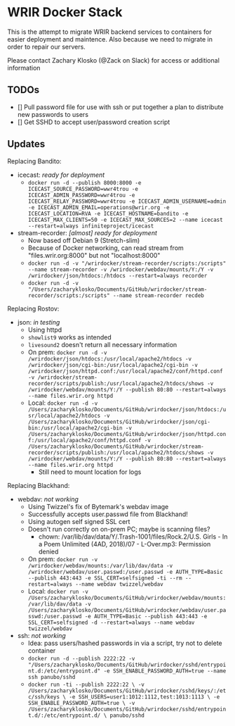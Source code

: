 # WRIR Docker Stack

This is the attempt to migrate WRIR backend services to containers for easier deployment and maintence. Also because we need to migrate in order to repair our servers.

Please contact Zachary Klosko (@Zack on Slack) for access or additional information

## TODOs

- [] Pull password file for use with ssh or put together a plan to distribute new passwords to users
- [] Get SSHD to accept user/password creation script

## Updates

Replacing Bandito:

- icecast: *ready for deployment*
  - `docker run -d --publish 8000:8000 -e ICECAST_SOURCE_PASSWORD=wwr4trou -e ICECAST_ADMIN_PASSWORD=wwr4trou -e ICECAST_RELAY_PASSWORD=wwr4trou -e ICECAST_ADMIN_USERNAME=admin -e ICECAST_ADMIN_EMAIL=operations@wrir.org -e ICECAST_LOCATION=RVA -e ICECAST_HOSTNAME=bandito -e ICECAST_MAX_CLIENTS=50 -e ICECAST_MAX_SOURCES=2 --name icecast --restart=always infiniteproject/icecast`
- stream-recorder: *[almost] ready for deployment*
  - Now based off Debian 9 (Stretch-slim)
  - Because of Docker networking, can read stream from "files.wrir.org:8000" but not "localhost:8000"
  - `docker run -d -v "/wrirdocker/stream-recorder/scripts:/scripts" --name stream-recorder -v /wrirdocker/webdav/mounts/Y:/Y -v /wrirdocker/json/htdocs:/htdocs --restart=always recorder`
  - `docker run -d -v "/Users/zacharyklosko/Documents/GitHub/wrirdocker/stream-recorder/scripts:/scripts" --name stream-recorder recdeb`

Replacing Rostov:

- json: *in testing*
  - Using httpd
  - `showlist9` works as intended
  - `livesound2` doesn't return all necessary information
  - On prem: `docker run -d -v /wrirdocker/json/htdocs:/usr/local/apache2/htdocs -v /wrirdocker/json/cgi-bin:/usr/local/apache2/cgi-bin -v /wrirdocker/json/httpd.conf:/usr/local/apache2/conf/httpd.conf -v /wrirdocker/stream-recorder/scripts/publish:/usr/local/apache2/htdocs/shows -v /wrirdocker/webdav/mounts/Y:/Y --publish 80:80 --restart=always --name files.wrir.org httpd`
  - Local: `docker run -d -v /Users/zacharyklosko/Documents/GitHub/wrirdocker/json/htdocs:/usr/local/apache2/htdocs -v /Users/zacharyklosko/Documents/GitHub/wrirdocker/json/cgi-bin:/usr/local/apache2/cgi-bin -v /Users/zacharyklosko/Documents/GitHub/wrirdocker/json/httpd.conf:/usr/local/apache2/conf/httpd.conf -v /Users/zacharyklosko/Documents/GitHub/wrirdocker/stream-recorder/scripts/publish:/usr/local/apache2/htdocs/shows -v /wrirdocker/webdav/mounts/Y:/Y --publish 80:80 --restart=always --name files.wrir.org httpd`
    - Still need to mount location for logs

Replacing Blackhand:

- webdav: *not working*
  - Using Twizzel's fix of Bytemark's webdav image
  - Successfully accepts user.passwd file from Blackhand!
  - Using autogen self signed SSL cert
  - Doesn't run correctly on on-prem PC; maybe is scanning files?
    - chown: /var/lib/dav/data/Y/.Trash-1001/files/Rock.2/U.S. Girls - In a Poem Unlimited (4AD, 2018)/07 - L-Over.mp3: Permission denied
  - On prem: `docker run -v /wrirdocker/webdav/mounts:/var/lib/dav/data -v /wrirdocker/webdav/user.passwd:/user.passwd -e AUTH_TYPE=Basic --publish 443:443 -e SSL_CERT=selfsigned -ti --rm --restart=always --name webdav twizzel/webdav`
  - Local: `docker run -v /Users/zacharyklosko/Documents/GitHub/wrirdocker/webdav/mounts:/var/lib/dav/data -v /Users/zacharyklosko/Documents/GitHub/wrirdocker/webdav/user.passwd:/user.passwd -e AUTH_TYPE=Basic --publish 443:443 -e SSL_CERT=selfsigned -d --restart=always --name webdav twizzel/webdav`
- ssh: *not working*
  - Idea: pass users/hashed passwords in via a script, try not to delete container
  - `docker run -d --publish 2222:22 -v "/Users/zacharyklosko/Documents/GitHub/wrirdocker/sshd/entrypoint.d:/etc/entrypoint.d" -e SSH_ENABLE_PASSWORD_AUTH=true --name ssh panubo/sshd`
  - `docker run -ti --publish 2222:22 \
  -v /Users/zacharyklosko/Documents/GitHub/wrirdocker/sshd/keys/:/etc/ssh/keys \
  -e SSH_USERS=user1:1012:1112,test:1013:1113 \
  -e SSH_ENABLE_PASSWORD_AUTH=true \
  -v /Users/zacharyklosko/Documents/GitHub/wrirdocker/sshd/entrypoint.d/:/etc/entrypoint.d/ \
  panubo/sshd`